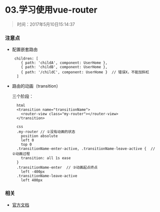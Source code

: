 # 03.学习使用vue-router

>时间：2017年5月10日15:14:37

### 注意点

- 配置嵌套路由
  ```
   children: [
      { path: 'childA', component: UserHome },
      { path: 'childB', component: UserHome },
      { path: '/childC', component: UserHome }  // 错误X，不能加斜杠
    ]
  ```

- 路由的动画（transition）

  三个阶段：
  ```
    html
    <transition name="transitionName">
      <router-view class="my-router"></router-view>
    </transition>

    css
    .my-router // ①没有动画的状态
      position absolute
      left 0
      top 0
    .transitionName-enter-active, .transitionName-leave-active {  // ②动画过程
      transition: all 1s ease
    }
    .transitionName-enter  // ③动画起点终点
      left -400px
    .transitionName-leave-active
      left 400px
  ```
### 相关

- [官方文档](http://router.vuejs.org/zh-cn/)
